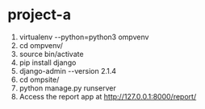 # project-a

1. virtualenv --python=python3 ompvenv
2. cd ompvenv/
3. source bin/activate
4. pip install django
5. django-admin --version
2.1.4
6. cd ompsite/
7. python manage.py runserver
8. Access the report app at http://127.0.0.1:8000/report/
